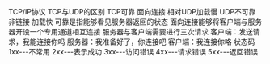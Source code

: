 TCP/IP协议
    TCP与UDP的区别
    TCP可靠 面向连接 相对UDP加载慢 UDP不可靠 非链接 加载快
    可靠是指能够看见服务器返回的状态
    面向连接能够将客户端与服务器开设一个专用通道相互连接
服务器与客户端需要进行三次请求
    客户端：发送请求，我能连接你吗
    服务器：我准备好了，你连接吧
    客户端：我连接你咯
状态码
    1xx---不常用
    2xx---表示成功
    3xx---访问错误
    4xx---请求错误
    5xx---返回错误
